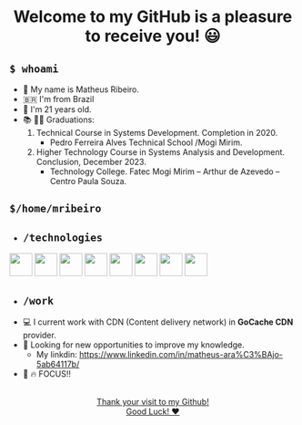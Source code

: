 <div align="center">
   <h1>Welcome to my GitHub is a pleasure to receive you! 😃 </h2>
</div>

## ```$ whoami ```
 - 📘 My name is Matheus Ribeiro. 
 - 🇧🇷 I'm from Brazil 
 - 📆 I'm 21 years old.
 - 📚 👨‍🎓 Graduations:  
   1. Technical Course in Systems Development. Completion in 2020. 
      - Pedro Ferreira Alves Technical School /Mogi Mirim.
   2. Higher Technology Course in Systems Analysis and Development. Conclusion, December 2023.
        - Technology College. Fatec Mogi Mirim – Arthur de Azevedo – Centro Paula Souza.
  
## ```$/home/mribeiro ```
   - ## ```/technologies ```
   <img src="https://cdn.jsdelivr.net/gh/devicons/devicon@latest/icons/bash/bash-original.svg" width="40" height="40" /> <img src="https://cdn.jsdelivr.net/gh/devicons/devicon@latest/icons/docker/docker-original.svg" width="40" height="40"/>
  <img src="https://cdn.jsdelivr.net/gh/devicons/devicon@latest/icons/kubernetes/kubernetes-original.svg" width="40" height="40" /> <img src="https://cdn.jsdelivr.net/gh/devicons/devicon@latest/icons/debian/debian-original.svg" width="40" height="40"/> <img src="https://cdn.jsdelivr.net/gh/devicons/devicon@latest/icons/c/c-original.svg" width="40" height="40"/> <img src="https://cdn.jsdelivr.net/gh/devicons/devicon@latest/icons/linux/linux-original.svg" width="40" height="40"/>
  <img src="https://cdn.jsdelivr.net/gh/devicons/devicon@latest/icons/elasticsearch/elasticsearch-original.svg" width="40" height="40"/>
   <img src="https://cdn.jsdelivr.net/gh/devicons/devicon@latest/icons/mysql/mysql-original.svg" width="40" height="40"/>
  - ## ```/work ```    
   - 💻 I current work with CDN (Content delivery network) in **GoCache CDN** provider.
   - 👾 Looking for new opportunities to improve my knowledge.
      -  My linkdin: https://www.linkedin.com/in/matheus-ara%C3%BAjo-5ab64117b/
 - 🎯 🔥 FOCUS!!
 <div> 
<div align="center">
<a href="https://github.com/MatheusAraujo25">
</div>
</br>
 
<div align="center">
 Thank your visit to my Github! <br> Good Luck! ❤️
</div> 
</div>
